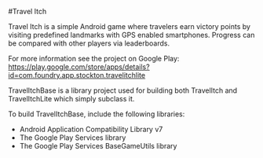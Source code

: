 #Travel Itch

Travel Itch is a simple Android game where travelers
earn victory points by visiting predefined landmarks with
GPS enabled smartphones. Progress can be compared with
other players via leaderboards.

For more information see the project on Google Play:
https://play.google.com/store/apps/details?id=com.foundry.app.stockton.travelitchlite

TravelItchBase is a library project used for building both TravelItch and TravelItchLite which simply subclass it.

To build TravelItchBase, include the following libraries:

   * Android Application Compatibility Library v7
   * The Google Play Services library
   * The Google Play Services BaseGameUtils library
